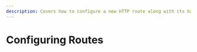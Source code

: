 ```yaml
---
description: Covers how to configure a new HTTP route along with its handler.
---
```


# Configuring Routes

